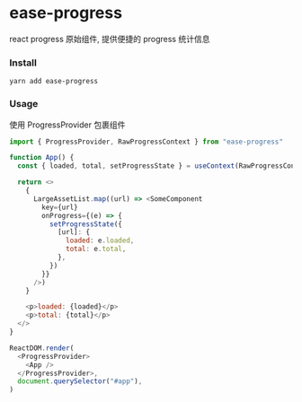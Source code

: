 # ease-progress
react progress 原始组件, 提供便捷的 progress 统计信息

### Install
```
yarn add ease-progress
```

### Usage
使用 ProgressProvider 包裹组件
``` javascript
import { ProgressProvider, RawProgressContext } from "ease-progress"

function App() {
  const { loaded, total, setProgressState } = useContext(RawProgressContext)

  return <>
    {
      LargeAssetList.map((url) => <SomeComponent
        key={url}
        onProgress={(e) => {
          setProgressState({
            [url]: {
              loaded: e.loaded,
              total: e.total,
            },
          })
        }}
      />)
    }

    <p>loaded: {loaded}</p>
    <p>total: {total}</p>
  </>
}

ReactDOM.render(
  <ProgressProvider>
    <App />
  </ProgressProvider>,
  document.querySelector("#app"),
)
```
